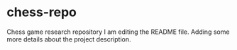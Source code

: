 # chess-repo
 Chess game research repository
I am editing the README file. Adding some more details about the project description.
